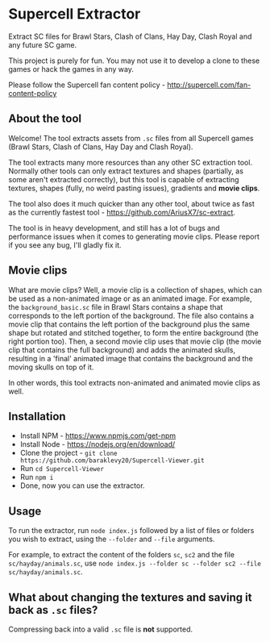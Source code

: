 # Supercell Extractor
Extract SC files for Brawl Stars, Clash of Clans, Hay Day, Clash Royal and any future SC game.

This project is purely for fun. You may not use it to develop a clone to these games or hack the games in any way.

Please follow the Supercell fan content policy - http://supercell.com/fan-content-policy

## About the tool
Welcome! The tool extracts assets from `.sc` files from all Supercell games (Brawl Stars, Clash of Clans, Hay Day and Clash Royal).

The tool extracts many more resources than any other SC extraction tool. Normally other tools can only extract textures and shapes (partially, as some aren't extracted correctly), but this tool is capable of extracting textures, shapes (fully, no weird pasting issues), gradients and **movie clips**.

The tool also does it much quicker than any other tool, about twice as fast as the currently fastest tool - https://github.com/AriusX7/sc-extract.

The tool is in heavy development, and still has a lot of bugs and performance issues when it comes to generating movie clips. Please report if you see any bug, I'll gladly fix it.

## Movie clips
What are movie clips? Well, a movie clip is a collection of shapes, which can be used as a non-animated image or as an animated image. For example, the `background_basic.sc` file in Brawl Stars contains a shape that corresponds to the left portion of the background. The file also contains a movie clip that contains the left portion of the background plus the same shape but rotated and stitched together, to form the entire background (the right portion too). Then, a second movie clip uses that movie clip (the movie clip that contains the full background) and adds the animated skulls, resulting in a 'final' animated image that contains the background and the moving skulls on top of it.

In other words, this tool extracts non-animated and animated movie clips as well.

## Installation
* Install NPM - https://www.npmjs.com/get-npm
* Install Node - https://nodejs.org/en/download/
* Clone the project - `git clone https://github.com/baraklevy20/Supercell-Viewer.git`
* Run `cd Supercell-Viewer`
* Run `npm i`
* Done, now you can use the extractor.

## Usage
To run the extractor, run `node index.js` followed by a list of files or folders you wish to extract, using the `--folder` and `--file` arguments.

For example, to extract the content of the folders `sc`, `sc2` and the file `sc/hayday/animals.sc`, use `node index.js --folder sc --folder sc2 --file sc/hayday/animals.sc`.

## What about changing the textures and saving it back as `.sc` files?
Compressing back into a valid `.sc` file is **not** supported.
